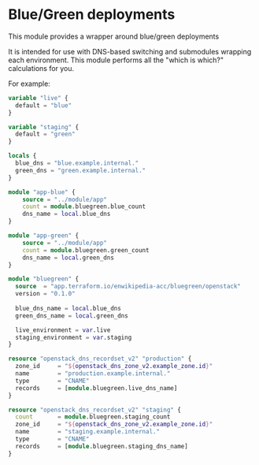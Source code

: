 # Blue/Green deployments

This module provides a wrapper around blue/green deployments

It is intended for use with DNS-based switching and submodules wrapping each environment. This module performs all the "which is which?" calculations for you.

For example:

```tf
variable "live" {
  default = "blue"
}

variable "staging" {
  default = "green"
}

locals {
  blue_dns = "blue.example.internal."
  green_dns = "green.example.internal."
}

module "app-blue" {
    source = "../module/app"
    count = module.bluegreen.blue_count
    dns_name = local.blue_dns
}

module "app-green" {
    source = "../module/app"
    count = module.bluegreen.green_count
    dns_name = local.green_dns
}

module "bluegreen" {
  source  = "app.terraform.io/enwikipedia-acc/bluegreen/openstack"
  version = "0.1.0"
 
  blue_dns_name = local.blue_dns
  green_dns_name = local.green_dns

  live_environment = var.live
  staging_environment = var.staging
}

resource "openstack_dns_recordset_v2" "production" {
  zone_id     = "${openstack_dns_zone_v2.example_zone.id}"
  name        = "production.example.internal."
  type        = "CNAME"
  records     = [module.bluegreen.live_dns_name]
}

resource "openstack_dns_recordset_v2" "staging" {
  count       = module.bluegreen.staging_count
  zone_id     = "${openstack_dns_zone_v2.example_zone.id}"
  name        = "staging.example.internal."
  type        = "CNAME"
  records     = [module.bluegreen.staging_dns_name]
}
```